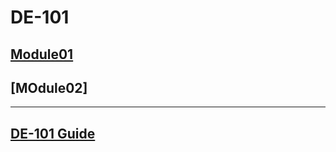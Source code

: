# DE-101
## [Module01](https://github.com/Kozub420/DE-101/tree/main/Module1)
## [MOdule02]
_________________________________________________________________
## [DE-101 Guide](https://github.com/Data-Learn/data-engineering/blob/master/DE%20-%20101%20Guide.md)
